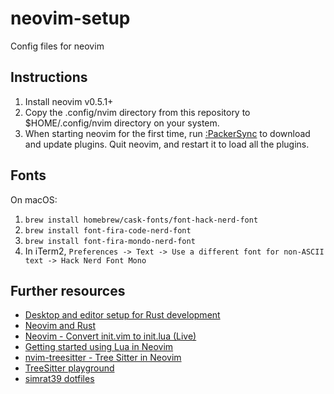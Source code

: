 # neovim-setup
Config files for neovim

## Instructions
1.  Install neovim v0.5.1+
2.  Copy the .config/nvim directory from this repository to $HOME/.config/nvim
    directory on your system.
3.  When starting neovim for the first time, run [:PackerSync](https://github.com/wbthomason/packer.nvim#quickstart) to download and update plugins.
    Quit neovim, and restart it to load all the plugins.

## Fonts

On macOS:

1.  `brew install homebrew/cask-fonts/font-hack-nerd-font`
2.  `brew install font-fira-code-nerd-font`
3.  `brew install font-fira-mondo-nerd-font`
4.  In iTerm2, `Preferences -> Text -> Use a different font for non-ASCII text -> Hack Nerd Font Mono`

## Further resources
* [Desktop and editor setup for Rust development](https://www.youtube.com/watch?v=ycMiMDHopNc)
* [Neovim and Rust](https://sharksforarms.dev/posts/neovim-rust/)
* [Neovim - Convert init.vim to init.lua (Live)](https://www.youtube.com/watch?v=BoDU6QOmEOY)
* [Getting started using Lua in Neovim](https://github.com/nanotee/nvim-lua-guide)
* [nvim-treesitter - Tree Sitter in Neovim](https://www.youtube.com/watch?v=LPXH7cBN_u8)
* [TreeSitter playground](https://tree-sitter.github.io/tree-sitter/playground)
* [simrat39 dotfiles](https://github.com/simrat39/dotfiles/tree/master/.config/nvim)
